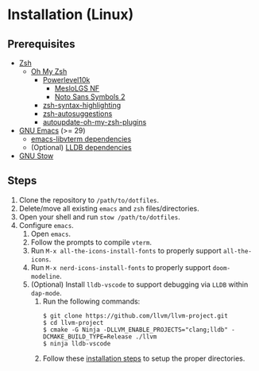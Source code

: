 # Installation (Linux)

## Prerequisites

* [Zsh](https://www.zsh.org/)
  * [Oh My Zsh](https://ohmyz.sh/)
    * [Powerlevel10k](https://github.com/romkatv/powerlevel10k#oh-my-zsh)
      * [MesloLGS NF](https://github.com/romkatv/powerlevel10k#fonts)
      * [Noto Sans Symbols 2](https://fonts.google.com/noto/specimen/Noto+Sans+Symbols+2)
    * [zsh-syntax-highlighting](https://github.com/zsh-users/zsh-syntax-highlighting)
    * [zsh-autosuggestions](https://github.com/zsh-users/zsh-autosuggestions)
    * [autoupdate-oh-my-zsh-plugins](https://github.com/tamcore/autoupdate-oh-my-zsh-plugins)
* [GNU Emacs](https://www.gnu.org/software/emacs/) (>= 29)
  * [emacs-libvterm dependencies](https://github.com/akermu/emacs-libvterm#requirements)
  * (Optional) [LLDB dependencies](https://lldb.llvm.org/resources/build.html#preliminaries)
* [GNU Stow](https://www.gnu.org/software/stow/)

## Steps

1. Clone the repository to `/path/to/dotfiles`.
1. Delete/move all existing `emacs` and `zsh` files/directories.
1. Open your shell and run `stow /path/to/dotfiles`.
1. Configure `emacs`.
   1. Open `emacs`.
   1. Follow the prompts to compile `vterm`.
   1. Run `M-x all-the-icons-install-fonts` to properly support `all-the-icons`.
   1. Run `M-x nerd-icons-install-fonts` to properly support `doom-modeline`.
   1. (Optional) Install `lldb-vscode` to support debugging via `LLDB` within `dap-mode`.
      1. Run the following commands:
         ```
         $ git clone https://github.com/llvm/llvm-project.git
         $ cd llvm-project
         $ cmake -G Ninja -DLLVM_ENABLE_PROJECTS="clang;lldb" -DCMAKE_BUILD_TYPE=Release ./llvm
         $ ninja lldb-vscode
         ```
      2. Follow these [installation steps](https://github.com/llvm/llvm-project/tree/main/lldb/tools/lldb-vscode#installation-for-visual-studio-code) to setup the proper directories.
